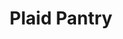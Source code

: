 ---
title: "Plaid Pantry"
url: /portland/plaid-pantry-northeast-win-sivers-drive/
shop: convenience
---